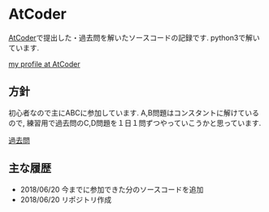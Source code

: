 # AtCoder
[AtCoder](http://atcoder.jp)で提出した・過去問を解いたソースコードの記録です.
python3で解いています.

[my profile at AtCoder](http://atcoder.jp/user/alpaca3)


## 方針
初心者なので主にABCに参加しています.
A,B問題はコンスタントに解けているので, 練習用で過去問のC,D問題を１日１問ずつやっていこうかと思っています.

[過去問](https://kenkoooo.com/atcoder/?user=alpaca3&rivals=&kind=category)

## 主な履歴
- 2018/06/20 今までに参加できた分のソースコードを追加
- 2018/06/20 リポジトリ作成
